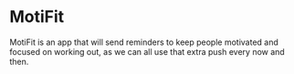 # MotiFit

MotiFit is an app that will send reminders to keep people motivated and focused on working out, as we can all use that extra push every now and then.